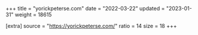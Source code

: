 +++
title = "yorickpeterse.com"
date = "2022-03-22"
updated = "2023-01-31"
weight = 18615

[extra]
source = "https://yorickpeterse.com/"
ratio = 14
size = 18
+++
